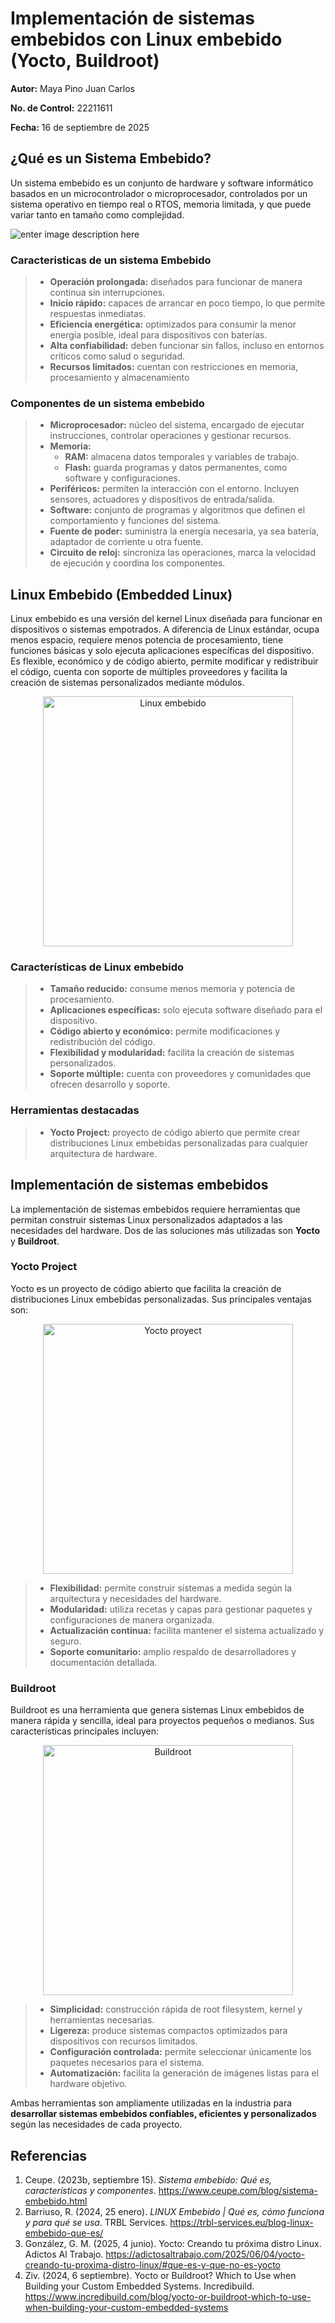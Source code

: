 # Implementación de sistemas embebidos con Linux embebido (Yocto, Buildroot)

**Autor:** Maya Pino Juan Carlos 

**No. de Control:** 22211611

**Fecha:** 16 de septiembre de 2025

## ¿Qué es un Sistema Embebido?  

Un sistema embebido es un conjunto de hardware y software informático basados en un microcontrolador o microprocesador, controlados por un sistema operativo en tiempo real o RTOS, memoria limitada, y que puede variar tanto en tamaño como complejidad. 

![enter image description here](https://trbl-services.eu/wp-content/uploads/2021/06/embebido1.jpg)

###  Caracteristicas de un sistema Embebido

> - **Operación prolongada:** diseñados para funcionar de manera continua sin interrupciones.  
> - **Inicio rápido:** capaces de arrancar en poco tiempo, lo que permite respuestas inmediatas.  
> - **Eficiencia energética:** optimizados para consumir la menor energía posible, ideal para dispositivos con baterías.  
> - **Alta confiabilidad:** deben funcionar sin fallos, incluso en entornos críticos como salud o seguridad.  
> - **Recursos limitados:** cuentan con restricciones en memoria, procesamiento y almacenamiento

### Componentes de un sistema embebido

> - **Microprocesador:** núcleo del sistema, encargado de ejecutar instrucciones, controlar operaciones y gestionar recursos.  
> - **Memoria:**  
>   - **RAM:** almacena datos temporales y variables de trabajo.  
>   - **Flash:** guarda programas y datos permanentes, como software y configuraciones.  
> - **Periféricos:** permiten la interacción con el entorno. Incluyen sensores, actuadores y dispositivos de entrada/salida.  
> - **Software:** conjunto de programas y algoritmos que definen el comportamiento y funciones del sistema.  
> - **Fuente de poder:** suministra la energía necesaria, ya sea batería, adaptador de corriente u otra fuente.  
> - **Circuito de reloj:** sincroniza las operaciones, marca la velocidad de ejecución y coordina los componentes.

## Linux Embebido (Embedded Linux)

Linux embebido es una versión del kernel Linux diseñada para funcionar en dispositivos o sistemas empotrados. A diferencia de Linux estándar, ocupa menos espacio, requiere menos potencia de procesamiento, tiene funciones básicas y solo ejecuta aplicaciones específicas del dispositivo. Es flexible, económico y de código abierto, permite modificar y redistribuir el código, cuenta con soporte de múltiples proveedores y facilita la creación de sistemas personalizados mediante módulos.

<p align="center">
  <img src="https://nixfaq.org/wp-content/uploads/2024/08/1.jpg" alt="Linux embebido" width="400"/>
</p>

### Características de Linux embebido

> - **Tamaño reducido:** consume menos memoria y potencia de procesamiento.  
> - **Aplicaciones específicas:** solo ejecuta software diseñado para el dispositivo.  
> - **Código abierto y económico:** permite modificaciones y redistribución del código.  
> - **Flexibilidad y modularidad:** facilita la creación de sistemas personalizados.  
> - **Soporte múltiple:** cuenta con proveedores y comunidades que ofrecen desarrollo y soporte.

### Herramientas destacadas

> - **Yocto Project:** proyecto de código abierto que permite crear distribuciones Linux embebidas personalizadas para cualquier arquitectura de hardware.

## Implementación de sistemas embebidos

La implementación de sistemas embebidos requiere herramientas que permitan construir sistemas Linux personalizados adaptados a las necesidades del hardware. Dos de las soluciones más utilizadas son **Yocto** y **Buildroot**.

### Yocto Project
Yocto es un proyecto de código abierto que facilita la creación de distribuciones Linux embebidas personalizadas. Sus principales ventajas son:

<p align="center">
  <img src="https://blog.conan.io/assets/post_images/2019-07-26/conan-yocto.png" alt="Yocto proyect" width="400"/>
</p>

> - **Flexibilidad:** permite construir sistemas a medida según la arquitectura y necesidades del hardware.  
> - **Modularidad:** utiliza recetas y capas para gestionar paquetes y configuraciones de manera organizada.  
> - **Actualización continua:** facilita mantener el sistema actualizado y seguro.  
> - **Soporte comunitario:** amplio respaldo de desarrolladores y documentación detallada.

### Buildroot

Buildroot es una herramienta que genera sistemas Linux embebidos de manera rápida y sencilla, ideal para proyectos pequeños o medianos. Sus características principales incluyen:

<p align="center">
  <img src="https://www.acmesystems.it/www/buildroot_2015_11/buildroot.jpg" alt="Buildroot" width="400"/>
</p>

> - **Simplicidad:** construcción rápida de root filesystem, kernel y herramientas necesarias.  
> - **Ligereza:** produce sistemas compactos optimizados para dispositivos con recursos limitados.  
> - **Configuración controlada:** permite seleccionar únicamente los paquetes necesarios para el sistema.  
> - **Automatización:** facilita la generación de imágenes listas para el hardware objetivo.

Ambas herramientas son ampliamente utilizadas en la industria para **desarrollar sistemas embebidos confiables, eficientes y personalizados** según las necesidades de cada proyecto.


## Referencias 

 1. Ceupe. (2023b, septiembre 15). _Sistema embebido: Qué es, características y componentes_. https://www.ceupe.com/blog/sistema-embebido.html 
 2. Barriuso, R. (2024, 25 enero). _LINUX Embebido | Qué es, cómo funciona y para qué se usa_. TRBL Services. https://trbl-services.eu/blog-linux-embebido-que-es/
 3. González, G. M. (2025, 4 junio). Yocto: Creando tu próxima distro Linux. Adictos Al Trabajo. https://adictosaltrabajo.com/2025/06/04/yocto-creando-tu-proxima-distro-linux/#que-es-y-que-no-es-yocto
 4. Ziv. (2024, 6 septiembre). Yocto or Buildroot? Which to Use when Building your Custom Embedded Systems. Incredibuild. https://www.incredibuild.com/blog/yocto-or-buildroot-which-to-use-when-building-your-custom-embedded-systems
